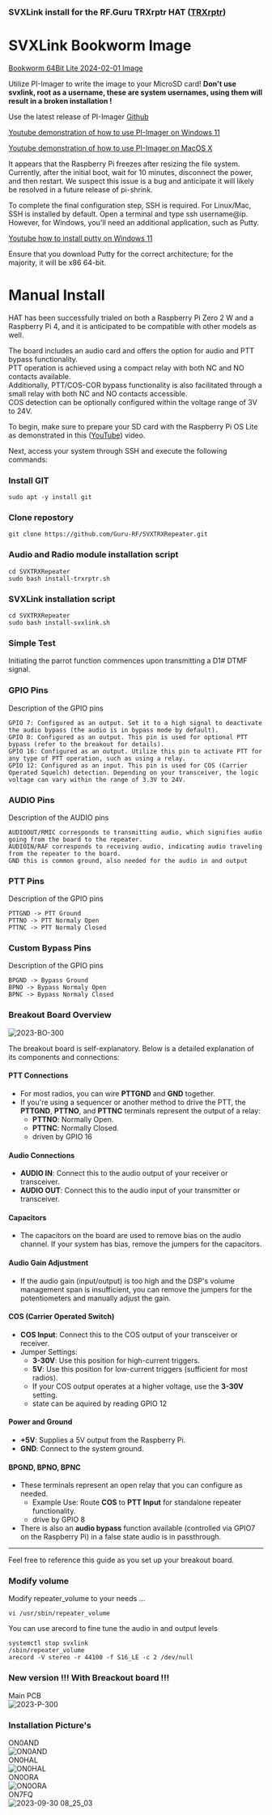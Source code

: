 ### SVXLink install for the RF.Guru TRXrptr HAT ([TRXrptr](https://shop.rf.guru/products/2023-p-300))

# SVXLink Bookworm Image #

[Bookworm 64Bit Lite 2024-02-01 Image](https://storage.googleapis.com/rf-guru/rpi-images/trxrepeater-2024-02-01.img.gz)

Utilize PI-Imager to write the image to your MicroSD card! **Don't use svxlink, root as a username, these are system usernames, using them will result in a broken installation !**

Use the latest release of PI-Imager [Github](https://github.com/raspberrypi/rpi-imager/releases)

[Youtube demonstration of how to use PI-Imager on Windows 11](https://www.youtube.com/watch?v=mOqekYMIBgU)

[Youtube demonstration of how to use PI-Imager on MacOS X](https://www.youtube.com/watch?v=UeiBUUef2c0)

It appears that the Raspberry Pi freezes after resizing the file system. Currently, after the initial boot, wait for 10 minutes, disconnect the power, and then restart. We suspect this issue is a bug and anticipate it will likely be resolved in a future release of pi-shrink.

To complete the final configuration step, SSH is required. For Linux/Mac, SSH is installed by default. Open a terminal and type ssh username@ip. However, for Windows, you'll need an additional application, such as Putty.

[Youtube how to install putty on Windows 11](https://www.youtube.com/watch?v=ljL4Wvv8XwI)

Ensure that you download Putty for the correct architecture; for the majority, it will be x86 64-bit.

# Manual Install #
HAT has been successfully trialed on both a Raspberry Pi Zero 2 W and a Raspberry Pi 4, and it is anticipated to be compatible with other models as well.

The board includes an audio card and offers the option for audio and PTT bypass functionality.<br> 
PTT operation is achieved using a compact relay with both NC and NO contacts available.<br>
Additionally, PTT/COS-COR bypass functionality is also facilitated through a small relay with both NC and NO contacts accessible.<br>
COS detection can be optionally configured within the voltage range of 3V to 24V.<br>

To begin, make sure to prepare your SD card with the Raspberry Pi OS Lite as demonstrated in this ([YouTube](https://www.youtube.com/watch?v=vxmO_a5WNI8)) video.

Next, access your system through SSH and execute the following commands:

### Install GIT  ###
```console
sudo apt -y install git
```

### Clone repostory ###
```console
git clone https://github.com/Guru-RF/SVXTRXRepeater.git
```

### Audio and Radio module installation script ###
```console
cd SVXTRXRepeater
sudo bash install-trxrptr.sh 
```

### SVXLink installation script ###
```console
cd SVXTRXRepeater
sudo bash install-svxlink.sh
```

### Simple Test ###
Initiating the parrot function commences upon transmitting a D1# DTMF signal.

### GPIO Pins
Description of the GPIO pins
```text
GPIO 7: Configured as an output. Set it to a high signal to deactivate the audio bypass (the audio is in bypass mode by default).
GPIO 8: Configured as an output. This pin is used for optional PTT bypass (refer to the breakout for details).
GPIO 16: Configured as an output. Utilize this pin to activate PTT for any type of PTT operation, such as using a relay.
GPIO 12: Configured as an input. This pin is used for COS (Carrier Operated Squelch) detection. Depending on your transceiver, the logic voltage can vary within the range of 3.3V to 24V.
```

### AUDIO Pins
Description of the AUDIO pins
```text
AUDIOOUT/RMIC corresponds to transmitting audio, which signifies audio going from the board to the repeater.
AUDIOIN/RAF corresponds to receiving audio, indicating audio traveling from the repeater to the board.
GND this is common ground, also needed for the audio in and output
```

### PTT Pins
Description of the GPIO pins
```text
PTTGND -> PTT Ground
PTTNO -> PTT Normaly Open
PTTNC -> PTT Normaly Closed
```

### Custom Bypass Pins
Description of the GPIO pins
```text
BPGND -> Bypass Ground
BPNO -> Bypass Normaly Open
BPNC -> Bypass Normaly Closed
```

### Breakout Board Overview
![2023-BO-300](https://github.com/user-attachments/assets/ddde7382-64d6-4cfc-bee3-8821ad538268)

The breakout board is self-explanatory. Below is a detailed explanation of its components and connections:

#### **PTT Connections**
- For most radios, you can wire **PTTGND** and **GND** together.
- If you're using a sequencer or another method to drive the PTT, the **PTTGND**, **PTTNO**, and **PTTNC** terminals represent the output of a relay:
  - **PTTNO**: Normally Open.
  - **PTTNC**: Normally Closed.
  - driven by GPIO 16

#### **Audio Connections**
- **AUDIO IN**: Connect this to the audio output of your receiver or transceiver.
- **AUDIO OUT**: Connect this to the audio input of your transmitter or transceiver.

#### **Capacitors**
- The capacitors on the board are used to remove bias on the audio channel. If your system has bias, remove the jumpers for the capacitors.

#### **Audio Gain Adjustment**
- If the audio gain (input/output) is too high and the DSP's volume management span is insufficient, you can remove the jumpers for the potentiometers and manually adjust the gain.

#### **COS (Carrier Operated Switch)**
- **COS Input**: Connect this to the COS output of your transceiver or receiver.
- Jumper Settings:
  - **3-30V**: Use this position for high-current triggers.
  - **5V**: Use this position for low-current triggers (sufficient for most radios).
  - If your COS output operates at a higher voltage, use the **3-30V** setting.
  - state can be aquired by reading GPIO 12

#### **Power and Ground**
- **+5V**: Supplies a 5V output from the Raspberry Pi.
- **GND**: Connect to the system ground.

#### **BPGND, BPNO, BPNC**
- These terminals represent an open relay that you can configure as needed.
  - Example Use: Route **COS** to **PTT Input** for standalone repeater functionality.
  - drive by GPIO 8
- There is also an **audio bypass** function available (controlled via GPIO7 on the Raspberry Pi) in a false state audio is in passthrough.

---
Feel free to reference this guide as you set up your breakout board. 

### Modify volume
Modify repeater_volume to your needs ...
```text
vi /usr/sbin/repeater_volume
```
You can use arecord to fine tune the audio in and output levels
```text
systemctl stop svxlink
/sbin/repeater_volume
arecord -V stereo -r 44100 -f S16_LE -c 2 /dev/null
```

### New version !!! With Breackout board !!!
Main PCB<br>
![2023-P-300](https://github.com/Guru-RF/SVXTRXRepeater/assets/1251767/e0743816-b0c8-4d0a-b733-5f92b0fabddf)

### Installation Picture's ###

ON0AND<br>![ON0AND](https://github.com/Guru-RF/SVXTRXRepeater/assets/1251767/ae8500d2-dcf4-4cf3-8188-8b11269a3f90)<br>
ON0HAL<br>![ON0HAL](https://github.com/Guru-RF/SVXTRXRepeater/assets/1251767/7f9c5074-71b5-40aa-8375-b926f5b23b90)<br>
ON0ORA<br>![ON0ORA](https://github.com/Guru-RF/SVXTRXRepeater/assets/1251767/10086ad7-3edd-46fc-9fe0-11c2d8879e82)<br>
ON7FQ<br>![2023-09-30 08_25_03](https://github.com/Guru-RF/SVXTRXRepeater/assets/1251767/eabed06b-c7f1-4acc-a168-5d68c663fa6c)<br>


